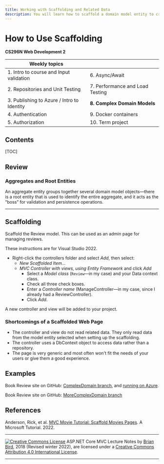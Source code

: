 ```yaml
---
title: Working with Scaffolding and Related Data
description: You will learn how to scaffold a domain model entity to create views and controller methods. You will also learn to manage the way Entity Framework handles related data.
---
```

# How to Use Scaffolding

**CS296N Web Development 2**

| Weekly topics                              |                                 |
| ------------------------------------------ | ------------------------------- |
| 1. Intro to course and Input validation    | 6. Async/Await                  |
| 2. Repositories and Unit Testing           | 7. Performance and Load Testing |
| 3. Publishing to Azure / Intro to Identity | **8. Complex Domain Models**    |
| 4. Authentication                          | 9. Docker containers            |
| 5. Authorization                           | 10. Term project                |

## Contents

[TOC]

## Review

### Aggregates and Root Entities

An aggregate entity groups together several domain model objects—there is a root entity that is used
to identify the entire aggregate, and it acts as the “boss” for validation and persistence operations.

------



## Scaffolding

Scaffold the Review model. This can be used as an admin page for managing reviews.

These instructions are for Visual Studio 2022.

- Right-click the controllers folder and select *Add*, then select:
  - *New Scaffolded Item...*
  - *MVC Controller with views, using Entity Framework* and click *Add*
    - Select a *Model class* (`Review`&mdash;in my case) and your Data context class.
    - Check all three check boxes.
    - Enter a *Controller name* (ManageController&mdash;in my case, since I already had a ReviewController).
    - Click *Add*.

A new controller and view will be added to your project.

### Shortcomings of a Scaffolded Web Page

- The controller and view do not read related data. They only read data from the model entity selected when setting up the scaffolding.
- The controller uses a DbContext object to access data rather than a repository.
- The page is very generic and most often won't fit the needs of your users or give them a good experience.



## Examples

Book Review site on GitHub: [ComplexDomain branch](https://github.com/LCC-CIT/CS296N-Example-BookReviews/tree/7-ComplexDomain), and [running on Azure](https://bookreviews.azurewebsites.net/).

Book Review site on GitHub: [MoreComplexDomain branch](https://github.com/LCC-CIT/CS296N-Example-BookReviews/tree/7-MoreComplexDomain)



## References

Anderson, Rick, et al. [MVC Movie Tutorial: Scaffold Movies Pages](https://docs.microsoft.com/en-us/aspnet/core/tutorials/first-mvc-app/adding-model?view=aspnetcore-3.1&tabs=visual-studio#scaffold-movie-pages-2). A Microsoft Tutorial. 2022. 



------

 [![Creative Commons License](https://i.creativecommons.org/l/by/4.0/88x31.png)](http://creativecommons.org/licenses/by/4.0/) ASP.NET Core MVC Lecture Notes by [Brian Bird](https://profbird.dev), 2018 (Revised winter <time>2022</time>), are licensed under a [Creative Commons Attribution 4.0 International License](http://creativecommons.org/licenses/by/4.0/). 

------